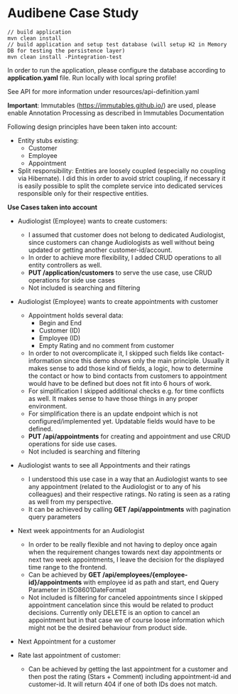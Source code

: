 Audibene Case Study
===================

```
// build application
mvn clean install
// build application and setup test database (will setup H2 in Memory DB for testing the persistence layer)
mvn clean install -Pintegration-test
```
In order to run the application, please configure the database according to **application.yaml** file. Run locally with local spring profile!

See API for more information under resources/api-definition.yaml

**Important**: Immutables (https://immutables.github.io/) are used, please enable Annotation Processing as described in Immutables Documentation 

Following design principles have been taken into account:

 - Entity stubs existing:
	 - Customer
	 - Employee
	 - Appointment
 - Split responsibility: Entities are loosely coupled (especially no coupling via Hibernate). I did this in order to avoid strict coupling, if necessary it is easily possible to split the complete service into dedicated services responsible only for their respective entities. 

**Use Cases taken into account**

 - Audiologist (Employee) wants to create customers:
	 - I assumed that customer does not belong to dedicated Audiologist, since customers can change Audiologists as well without being updated or getting another customer-id/account.
	 - In order to achieve more flexibility, I added CRUD operations to all entity controllers as well. 
	 - **PUT /application/customers** to serve the use case, use CRUD operations for side use cases
	 - Not included is searching and filtering

 - Audiologist (Employee) wants to create appointments with customer
	 - Appointment holds several data: 
		 - Begin and End
		 - Customer (ID)
		 - Employee (ID)
		 - Empty Rating and no comment from customer
	 - In order to not overcomplicate it, I skipped such fields like contact-information since this demo shows only the main principle. Usually it makes sense to add those kind of fields, a logic, how to determine the contact or how to bind contacts from customers to appointment would have to be defined but does not fit into 6 hours of work. 
	 - For simplification I skipped additional checks e.g. for time conflicts as well. It makes sense to have those things in any proper environment. 
	 - For simplification there is an update endpoint which is not configured/implemented yet. Updatable fields would have to be defined.  
	 - **PUT /api/appointments** for creating and appointment and use CRUD operations for side use cases. 
	 - Not included is searching and filtering

 - Audiologist wants to see all Appointments and their ratings
	 - I understood this use case in a way that an Audiologist wants to see any appointment (related to the Audiologist or to any of his colleagues) and their respective ratings. No rating is seen as a rating as well from my perspective. 
	 - It can be achieved by calling **GET /api/appointments** with pagination query parameters 

 - Next week appointments for an Audiologist
	 - In order to be really flexible and not having to deploy once again when the requirement changes towards next day appointments or next two week appointments, I leave the decision for the displayed time range to the frontend. 
	 - Can be achieved by **GET /api/employees/{employee-id}/appointments** with employee id as path and start, end Query Parameter in ISO8601DateFormat 
	 - Not included is filtering for canceled appointments since I skipped appointment cancelation since this would be related to product decisions. Currently only DELETE is an option to cancel an appointment but in that case we of course loose information which might not be the desired behaviour from product side. 
 - Next Appointment for a customer
 - Rate last appointment of customer:
    - Can be achieved by getting the last appointment for a customer and then post the rating (Stars + Comment) including appointment-id and customer-id. It will return 404 if one of both IDs does not match. 
